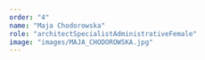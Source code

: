 ```yaml
---
order: "4"
name: "Maja Chodorowska"
role: "architectSpecialistAdministrativeFemale"
image: "images/MAJA_CHODOROWSKA.jpg"    
---
```

